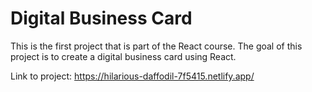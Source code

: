 # Digital Business Card

This is the first project that is part of the React course. The goal of this project is to create a digital business card using React.

Link to project: https://hilarious-daffodil-7f5415.netlify.app/

